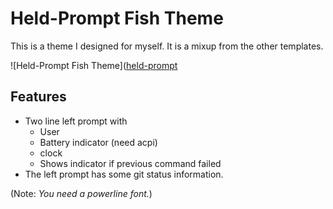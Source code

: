 # Held-Prompt Fish Theme

This is a theme I designed for myself. It is a mixup from the other templates.

![Held-Prompt Fish Theme]([held-prompt](https://cloud.githubusercontent.com/assets/1532506/7149002/aa188568-e308-11e4-96bf-23522a9a1a49.png)
## Features

- Two line left prompt with
  - User
  - Battery indicator (need acpi)
  - clock
  - Shows indicator if previous command failed
- The left prompt has some git status information.

(Note: _You need a powerline font._)
